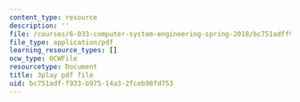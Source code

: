 ```yaml
---
content_type: resource
description: ''
file: /courses/6-033-computer-system-engineering-spring-2018/bc751adff933b97514a32fceb98fd753_r2_-2KW76ec.pdf
file_type: application/pdf
learning_resource_types: []
ocw_type: OCWFile
resourcetype: Document
title: 3play pdf file
uid: bc751adf-f933-b975-14a3-2fceb98fd753
---
```

